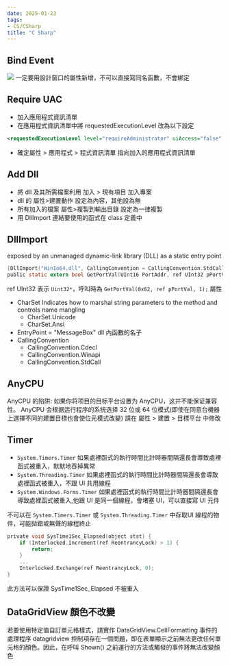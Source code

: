 ```yaml
---
date: 2025-01-23
tags:
- CS/CSharp
title: "C Sharp"
---
```


##  Bind Event
![](CS/Windows/CSharp/2025_01_23_114806.png)
一定要用設計窗口的屬性新增，不可以直接寫同名函數，不會綁定

## Require UAC
- 加入應用程式資訊清單
- 在應用程式資訊清單中將 requestedExecutionLevel 改為以下設定
```xml
<requestedExecutionLevel level="requireAdministrator" uiAccess="false" />
```
- 確定屬性 > 應用程式 > 程式資訊清單 指向加入的應用程式資訊清單

## Add Dll
- 將 dll 及其所需檔案利用 加入 > 現有項目 加入專案
- dll 的 屬性>建置動作 設定為內容，其他設為無
- 所有加入的檔案 屬性>複製到輸出目錄 設定為一律複製
- 用 DllImport 連結要使用的函式在 class 定義中

## DllImport
exposed by an unmanaged dynamic-link library (DLL) as a static entry point
```c
[DllImport("WinIo64.dll", CallingConvention = CallingConvention.StdCall)]
public static extern bool GetPortVal(UInt16 PortAddr, ref UInt32 pPortVal, UInt16 Size);
```
ref UInt32 表示 `Uint32*`，呼叫時為 `GetPortVal(0x62, ref pPortVal, 1);`
屬性
- CharSet
	Indicates how to marshal string parameters to the method and controls name mangling
	- CharSet.Unicode
	- CharSet.Ansi
- EntryPoint = "MessageBox"
	dll 內函數的名子
- CallingConvention
	- CallingConvention.Cdecl
	- CallingConvention.Winapi
	- CallingConvention.StdCall

## AnyCPU
AnyCPU 的陷阱: 如果你将项目的目标平台设置为 AnyCPU，这并不能保证兼容性。 AnyCPU 会根据运行程序的系统选择 32 位或 64 位模式(即使在同意台機器上選擇不同的建置目標也會使位元模式改變)
請在 屬性 > 建置 > 目標平台 中修改

## Timer
- `System.Timers.Timer` 如果處裡函式的執行時間比計時器間隔還長會導致處裡函式被重入，默默地吞掉異常
- `System.Threading.Timer` 如果處裡函式的執行時間比計時器間隔還長會導致處裡函式被重入，不跟  UI 共用線程
- `System.Windows.Forms.Timer` 如果處裡函式的執行時間比計時器間隔還長會導致處裡函式被重入,他跟 UI 是同一個線程，會堵塞 UI，可以直接寫 UI 元件

不可以在 `System.Timers.Timer` 或 `System.Threading.Timer` 中存取UI 線程的物件，可能拋錯或無聲的線程終止
```c
private void SysTime1Sec_Elapsed(object stst) {
    if (Interlocked.Increment(ref ReentrancyLock) > 1) {
        return;
    }
    ...
    Interlocked.Exchange(ref ReentrancyLock, 0);
}
```
此方法可以保證 SysTime1Sec_Elapsed 不被重入

## DataGridView 顏色不改變
若要使用特定值自訂單元格樣式，請實作 DataGridView.CellFormatting 事件的處理程序
datagridview 控制項存在一個問題，即在表單顯示之前無法更改任何單元格的顏色。因此，在呼叫 Shown() 之前運行的方法或觸發的事件將無法改變顏色
